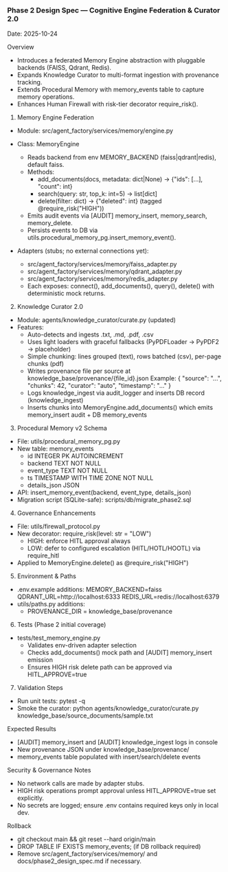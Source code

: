 ### Phase 2 Design Spec — Cognitive Engine Federation & Curator 2.0

Date: 2025-10-24

Overview
- Introduces a federated Memory Engine abstraction with pluggable backends (FAISS, Qdrant, Redis).
- Expands Knowledge Curator to multi-format ingestion with provenance tracking.
- Extends Procedural Memory with memory_events table to capture memory operations.
- Enhances Human Firewall with risk-tier decorator require_risk().

1) Memory Engine Federation
- Module: src/agent_factory/services/memory/engine.py
- Class: MemoryEngine
  - Reads backend from env MEMORY_BACKEND (faiss|qdrant|redis), default faiss.
  - Methods:
    - add_documents(docs, metadata: dict|None) -> {"ids": [...], "count": int}
    - search(query: str, top_k: int=5) -> list[dict]
    - delete(filter: dict) -> {"deleted": int} (tagged @require_risk("HIGH"))
  - Emits audit events via [AUDIT] memory_insert, memory_search, memory_delete.
  - Persists events to DB via utils.procedural_memory_pg.insert_memory_event().

- Adapters (stubs; no external connections yet):
  - src/agent_factory/services/memory/faiss_adapter.py
  - src/agent_factory/services/memory/qdrant_adapter.py
  - src/agent_factory/services/memory/redis_adapter.py
  - Each exposes: connect(), add_documents(), query(), delete() with deterministic mock returns.

2) Knowledge Curator 2.0
- Module: agents/knowledge_curator/curate.py (updated)
- Features:
  - Auto-detects and ingests .txt, .md, .pdf, .csv
  - Uses light loaders with graceful fallbacks (PyPDFLoader → PyPDF2 → placeholder)
  - Simple chunking: lines grouped (text), rows batched (csv), per-page chunks (pdf)
  - Writes provenance file per source at knowledge_base/provenance/{file_id}.json
    Example:
    {
      "source": "...",
      "chunks": 42,
      "curator": "auto",
      "timestamp": "..."
    }
  - Logs knowledge_ingest via audit_logger and inserts DB record (knowledge_ingest)
  - Inserts chunks into MemoryEngine.add_documents() which emits memory_insert audit + DB memory_events

3) Procedural Memory v2 Schema
- File: utils/procedural_memory_pg.py
- New table: memory_events
  - id INTEGER PK AUTOINCREMENT
  - backend TEXT NOT NULL
  - event_type TEXT NOT NULL
  - ts TIMESTAMP WITH TIME ZONE NOT NULL
  - details_json JSON
- API: insert_memory_event(backend, event_type, details_json)
- Migration script (SQLite-safe): scripts/db/migrate_phase2.sql

4) Governance Enhancements
- File: utils/firewall_protocol.py
- New decorator: require_risk(level: str = "LOW")
  - HIGH: enforce HITL approval always
  - LOW: defer to configured escalation (HITL/HOTL/HOOTL) via require_hitl
- Applied to MemoryEngine.delete() as @require_risk("HIGH")

5) Environment & Paths
- .env.example additions:
  MEMORY_BACKEND=faiss
  QDRANT_URL=http://localhost:6333
  REDIS_URL=redis://localhost:6379
- utils/paths.py additions:
  - PROVENANCE_DIR = knowledge_base/provenance

6) Tests (Phase 2 initial coverage)
- tests/test_memory_engine.py
  - Validates env-driven adapter selection
  - Checks add_documents() mock path and [AUDIT] memory_insert emission
  - Ensures HIGH risk delete path can be approved via HITL_APPROVE=true

7) Validation Steps
- Run unit tests:
  pytest -q
- Smoke the curator:
  python agents/knowledge_curator/curate.py knowledge_base/source_documents/sample.txt

Expected Results
- [AUDIT] memory_insert and [AUDIT] knowledge_ingest logs in console
- New provenance JSON under knowledge_base/provenance/
- memory_events table populated with insert/search/delete events

Security & Governance Notes
- No network calls are made by adapter stubs.
- HIGH risk operations prompt approval unless HITL_APPROVE=true set explicitly.
- No secrets are logged; ensure .env contains required keys only in local dev.

Rollback
- git checkout main && git reset --hard origin/main
- DROP TABLE IF EXISTS memory_events; (if DB rollback required)
- Remove src/agent_factory/services/memory/ and docs/phase2_design_spec.md if necessary.
